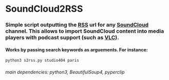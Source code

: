 # SoundCloud2RSS

### Simple script outputting the [RSS](https://en.wikipedia.org/wiki/RSS) url for any [SoundCloud](https://soundcloud.com/) channel. This allows to import SoundCloud content into media players with podcast support (such as [VLC](https://www.videolan.org/vlc/)).


#### Works by passing search keywords as arguements. For instance:

```bash
python3 s2rss.py studio404 paris
```


######	main dependencies: python3, BeautifulSoup4, pyperclip

